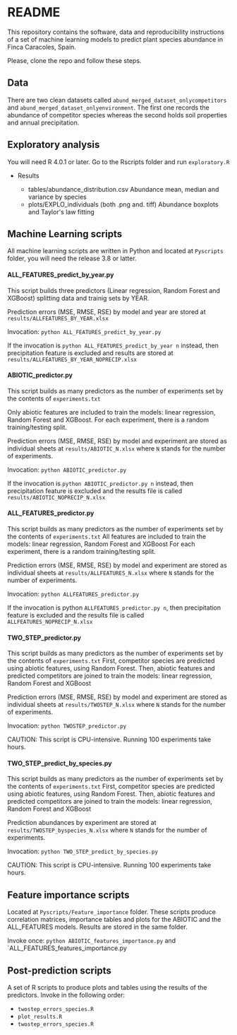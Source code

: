 # README #

This repository contains the software, data and reproducibility instructions of a set of machine learning models to predict plant species abundance in Finca Caracoles, Spain.

Please, clone the repo and follow these steps.

## Data

There are two clean datasets called `abund_merged_dataset_onlycompetitors` and `abund_merged_dataset_onlyenvironment`. The first one records the abundance of competitor species whereas the second holds soil properties and annual precipitation.

## Exploratory analysis

You will need R 4.0.1 or later. Go to the Rscripts folder and run `exploratory.R`

- Results 

  * tables/abundance_distribution.csv   Abundance mean, median and variance by species
  * plots/EXPLO_individuals (both .png and. tiff) Abundance boxplots and Taylor's law fitting


## Machine Learning scripts

All machine learning scripts are written in Python and located at `Pyscripts` folder, you will need the release 3.8 or latter.

#### ALL_FEATURES_predict_by_year.py

This script builds three predictors (Linear regression, Random Forest and XGBoost) splitting data and trainig sets by YEAR.

Prediction errors (MSE, RMSE, RSE)  by model and year are stored at `results/ALLFEATURES_BY_YEAR.xlsx`

Invocation: `python ALL_FEATURES_predict_by_year.py`

If the invocation is `python ALL_FEATURES_predict_by_year n` instead,  then precipitation feature is excluded and results are stored at `results/ALLFEATURES_BY_YEAR_NOPRECIP.xlsx`

#### ABIOTIC_predictor.py

This script builds as many predictors as the number of experiments set by the contents of `experiments.txt`

Only abiotic features are included to train the models: linear regression, Random Forest and XGBoost. For each experiment, there is a random training/testing split.

Prediction errors (MSE, RMSE, RSE) by model and experiment are stored as individual sheets at 
`results/ABIOTIC_N.xlsx` where `N` stands for the number of experiments. 

Invocation: `python ABIOTIC_predictor.py`

If the invocation is `python ABIOTIC_predictor.py n` instead, then precipitation feature is excluded and the results
file is called `results/ABIOTIC_NOPRECIP_N.xlsx`

#### ALL_FEATURES_predictor.py

This script builds as many predictors as the number of experiments set by the contents of `experiments.txt`
All features are included to train the models: linear regression, Random Forest and XGBoost
For each experiment, there is a random training/testing split.

Prediction errors (MSE, RMSE, RSE) by model and experiment are stored as individual sheets at 
`results/ALLFEATURES_N.xlsx` where `N` stands for the number of experiments. 

Invocation: `python ALLFEATURES_predictor.py`

If the invocation is python `ALLFEATURES_predictor.py n`, then precipitation feature is excluded and the results
file is called `ALLFEATURES_NOPRECIP_N.xlsx`

#### TWO_STEP_predictor.py

This script builds as many predictors as the number of experiments set by the contents of `experiments.txt`
First, competitor species are predicted using abiotic features, using Random Forest. Then,
abiotic features and predicted competitors are joined to train the models: linear regression, Random Forest and XGBoost

Prediction errors (MSE, RMSE, RSE) by model and experiment are stored as individual sheets at 
`results/TWOSTEP_N.xlsx` where `N` stands for the number of experiments. 

Invocation: `python TWOSTEP_predictor.py`

CAUTION: This script is CPU-intensive. Running 100 experiments take hours.

#### TWO_STEP_predict_by_species.py

This script builds as many predictors as the number of experiments set by the contents of `experiments.txt`
First, competitor species are predicted using abiotic features, using Random Forest. Then,
abiotic features and predicted competitors are joined to train the models: linear regression, Random Forest and XGBoost

Prediction abundances by experiment are stored at `results/TWOSTEP_byspecies_N.xlsx` where `N` stands for the number of experiments. 

Invocation: `python TWO_STEP_predict_by_species.py`

CAUTION: This script is CPU-intensive. Running 100 experiments take hours.


## Feature importance scripts

Located at `Pyscripts/Feature_importance` folder. These scripts produce correlation matrices, importance tables and plots for the ABIOTIC and the ALL_FEATURES models. Results are stored in the same folder.

Invoke once: `python ABIOTIC_features_importance.py` and `ALL_FEATURES_features_importance.py

## Post-prediction scripts

A set of R scripts to produce plots and tables using the results of the predictors.
Invoke in the following order:

* `twostep_errors_species.R`
* `plot_results.R`
* `twostep_errors_species.R`
